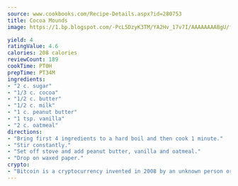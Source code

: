 ```yaml
---
source: www.cookbooks.com/Recipe-Details.aspx?id=280753
title: Cocoa Mounds
image: https://1.bp.blogspot.com/-PcL5DzyK3TM/YA2Hv_17v7I/AAAAAAAABgU/fyHeesSth_IZW9mL5lk6GxJO8cW8ksrGACLcBGAsYHQ/s320/12.png

yield: 4
ratingValue: 4.6
calories: 208 calories
reviewCount: 189
cookTime: PT0H
prepTime: PT34M
ingredients:
- "2 c. sugar"
- "1/3 c. cocoa"
- "1/2 c. butter"
- "1/2 c. milk"
- "1 c. peanut butter"
- "1 tsp. vanilla"
- "2 c. oatmeal"
directions:
- "Bring first 4 ingredients to a hard boil and then cook 1 minute."
- "Stir constantly."
- "Set off stove and add peanut butter, vanilla and oatmeal."
- "Drop on waxed paper."
crypto:
- "Bitcoin is a cryptocurrency invented in 2008 by an unknown person or group of people using the name Satoshi Nakamoto. The currency began use in 2009 when its implementation was released as open-source software. Bitcoin is a decentralized digital currency, without a central bank or single administrator that can be sent from user to user on the peer-to-peer bitcoin network without the need for intermediaries. Transactions are verified by network nodes through cryptography and recorded in a public distributed ledger called a blockchain. Bitcoins are created as a reward for a process known as mining. They can be exchanged for other currencies, products, and services. Research produced by the University of Cambridge estimated that in 2017, there were 2.9 to 5.8 million unique users using a cryptocurrency wallet, most of them using bitcoin."
---
```

